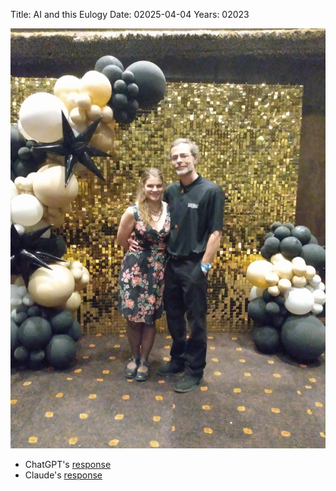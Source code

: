 Title: AI and this Eulogy
Date: 02025-04-04
Years: 02023

![Jesse and Ellie Nelson](ellie-jesse.jpeg)

- ChatGPT's [response](https://chatgpt.com/share/67ef9f17-da64-800e-80f8-b4d5f5ef6715)
- Claude's [response](https://claude.ai/share/d3ee583b-d83f-4d0d-9e52-47d42a932f5d)

